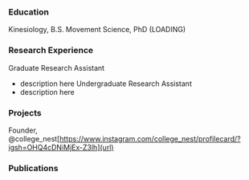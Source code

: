 ### Education
Kinesiology, B.S. 
Movement Science, PhD (LOADING)

### Research Experience
Graduate Research Assistant
- description here
Undergraduate Research Assistant
- description here

### Projects
Founder, @college_nest[https://www.instagram.com/college_nest/profilecard/?igsh=OHQ4cDNiMjEx-Z3lh](url)

### Publications
